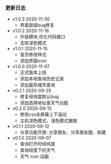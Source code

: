 
### 更新日志
- v1.0.3 2020-11-30
  - 界面层级bug修复
- v1.0.2 2020-11-16
  - 升级模块,优化代码接口
  - 去除深色模式
- v1.0.1 2020-11-15
  - 首页修改样式
  - 添加界面icon
- v1.0.0 2020-11-07
  - 正式版本上线
  - 添加本地查询历史记录
  - 添加最热城市查询
- v0.2.1 2020-09-25
  - 修复经纬度默认bug
  - 添加选择地址查天气功能
- v0.2.0 2020-09-15
  - 修改css全屏幕上下滚动
  - 主机深色模式、浅色模式跟随
- v0.1.1 2020-09-12
  - 分享功能开放: 分享朋友、分享朋友圈、收藏
- v0.1.0 2020-09-07
  - 查询打开时经纬度
  - 查询经度下的天气
  - 天气 icon 动画
